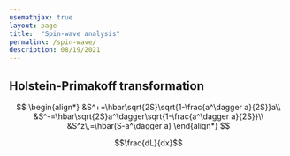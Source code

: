 ```yaml
---
usemathjax: true
layout: page
title:  "Spin-wave analysis"
permalink: /spin-wave/
description: 08/19/2021
---
```


## Holstein-Primakoff transformation

$$
\begin{align*}
    &S^+=\hbar\sqrt{2S}\sqrt{1-\frac{a^\dagger a}{2S}}a\\
    &S^-=\hbar\sqrt{2S}a^\dagger\sqrt{1-\frac{a^\dagger a}{2S}}\\
    &S^z\,=\hbar(S-a^\dagger a)
\end{align*}
$$

$$\frac{dL}{dx}$$